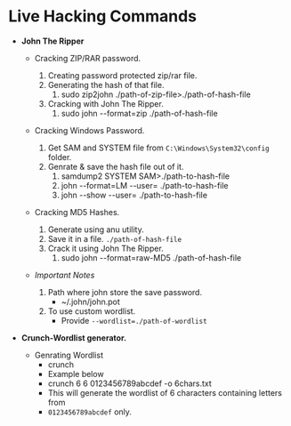 # Live Hacking Commands

* **John The Ripper**
	* Cracking ZIP/RAR password.
		1. Creating password protected zip/rar file.
		2. Generating the hash of that file.
			1. sudo zip2john ./path-of-zip-file>./path-of-hash-file
		3. Cracking with John The Ripper.
			1. sudo john --format=zip ./path-of-hash-file

	* Cracking Windows Password.
		1. Get SAM and SYSTEM file from `C:\Windows\System32\config` folder.
		2. Genrate & save the hash file out of it.
			1. samdump2 SYSTEM SAM>./path-to-hash-file
			2. john --format=LM --user=<Username> ./path-to-hash-file
			3. john --show --user=<Username> ./path-to-hash-file

	* Cracking MD5 Hashes.
		1. Generate using anu utility.
		2. Save it in a file. `./path-of-hash-file`
		3. Crack it using John The Ripper.
			1. sudo john --format=raw-MD5 ./path-of-hash-file
	
	* *Important Notes*
		1. Path where john store the save password.
			* ~/.john/john.pot
		2. To use custom wordlist.
			* Provide `--wordlist=./path-of-wordlist`

* **Crunch-Wordlist generator.**
	* Genrating Wordlist
		* crunch <min> <max> 
		* Example below
		* crunch 6 6 0123456789abcdef -o 6chars.txt
		* This will generate the wordlist of 6 characters containing letters from 
		* `0123456789abcdef` only.


